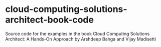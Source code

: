 # cloud-computing-solutions-architect-book-code
Source code for the examples in the book Cloud Computing Solutions Architect: A Hands-On Approach by Arshdeep Bahga and Vijay Madisetti
